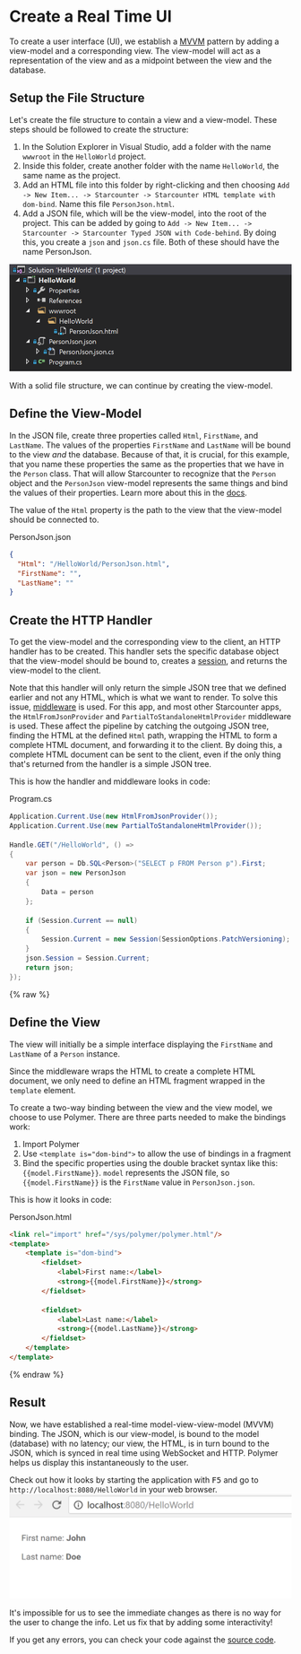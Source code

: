 # Create a Real Time UI

To create a user interface (UI), we establish a [MVVM](https://en.wikipedia.org/wiki/Model%E2%80%93view%E2%80%93viewmodel) pattern by adding a view-model and a corresponding view. The view-model will act as a representation of the view and as a midpoint between the view and the database.

## Setup the File Structure

Let's create the file structure to contain a view and a view-model. These steps should be followed to create the structure:

1. In the Solution Explorer in Visual Studio, add a folder with the name `wwwroot` in the `HelloWorld` project.
2. Inside this folder, create another folder with the name `HelloWorld`, the same name as the project.
3. Add an HTML file into this folder by right-clicking and then choosing `Add -> New Item... -> Starcounter -> Starcounter HTML template with dom-bind`. Name this file `PersonJson.html`.
4. Add a JSON file, which will be the view-model, into the root of the project. This can be added by going to `Add -> New Item... -> Starcounter -> Starcounter Typed JSON with Code-behind`. By doing this, you create a `json` and `json.cs` file. Both of these should have the name PersonJson.

![file structure](/assets/file-structure.PNG)

With a solid file structure, we can continue by creating the view-model.

## Define the View-Model

In the JSON file, create three properties called `Html`, `FirstName`, and `LastName`. The values of the properties `FirstName` and `LastName` will be bound to the view _and_ the database. Because of that, it is crucial, for this example, that you name these properties the same as the properties that we have in the `Person` class. That will allow Starcounter to recognize that the `Person` object and the `PersonJson` view-model represents the same things and bind the values of their properties. Learn more about this in the [docs](/guides/typed-json/json-data-bindings).

The value of the `Html` property is the path to the view that the view-model should be connected to.

<div class="code-name">PersonJson.json</div>

```json
{
  "Html": "/HelloWorld/PersonJson.html",
  "FirstName": "",
  "LastName": ""
}
```

## Create the HTTP Handler

To get the view-model and the corresponding view to the client, an HTTP handler has to be created. This handler sets the specific database object that the view-model should be bound to, creates a [session](/guides/web-apps/sessions), and returns the view-model to the client.

Note that this handler will only return the simple JSON tree that we defined earlier and not any HTML, which is what we want to render. To solve this issue, [middleware](/guides/network/middleware) is used. For this app, and most other Starcounter apps, the `HtmlFromJsonProvider` and `PartialToStandaloneHtmlProvider` middleware is used. These affect the pipeline by catching the outgoing JSON tree, finding the HTML at the defined `Html` path, wrapping the HTML to form a complete HTML document, and forwarding it to the client. By doing this, a complete HTML document can be sent to the client, even if the only thing that's returned from the handler is a simple JSON tree. 

This is how the handler and middleware looks in code:

<div class="code-name">Program.cs</div>

```cs
Application.Current.Use(new HtmlFromJsonProvider());
Application.Current.Use(new PartialToStandaloneHtmlProvider());

Handle.GET("/HelloWorld", () =>
{
    var person = Db.SQL<Person>("SELECT p FROM Person p").First;
    var json = new PersonJson
    {
        Data = person
    };

    if (Session.Current == null)
    {
        Session.Current = new Session(SessionOptions.PatchVersioning);
    }
    json.Session = Session.Current;
    return json;
});
```

{% raw %}

## Define the View

The view will initially be a simple interface displaying the `FirstName` and `LastName` of a `Person` instance.

Since the middleware wraps the HTML to create a complete HTML document, we only need to define an HTML fragment wrapped in the `template` element.

To create a two-way binding between the view and the view model, we choose to use Polymer. There are three parts needed to make the bindings work:
1. Import Polymer
2. Use `<template is="dom-bind">` to allow the use of bindings in a fragment
3. Bind the specific properties using the double bracket syntax like this: `{{model.FirstName}}`. `model` represents the JSON file, so `{{model.FirstName}}` is the `FirstName` value in `PersonJson.json`.

This is how it looks in code:

<div class="code-name">PersonJson.html</div>

```html
<link rel="import" href="/sys/polymer/polymer.html"/>
<template>
    <template is="dom-bind">
        <fieldset>
            <label>First name:</label>
            <strong>{{model.FirstName}}</strong>
        </fieldset>

        <fieldset>
            <label>Last name:</label>
            <strong>{{model.LastName}}</strong>
        </fieldset>
    </template>
</template>
```

{% endraw %}

## Result

Now, we have established a real-time model-view-view-model (MVVM) binding. The JSON, which is our view-model, is bound to the model (database) with no latency; our view, the HTML, is in turn bound to the JSON, which is synced in real time using WebSocket and HTTP. Polymer helps us display this instantaneously to the user.

Check out how it looks by starting the application with <kbd>F5</kbd> and go to `http://localhost:8080/HelloWorld` in your web browser.
![Screenshot part 2](/assets/part2.png)

It's impossible for us to see the immediate changes as there is no way for the user to change the info. Let us fix that by adding some interactivity!  

If you get any errors, you can check your code against the [source code](https://github.com/StarcounterApps/HelloWorld/commit/ce3e787313aacbd6d8f6d18956ab39e24befc452).
